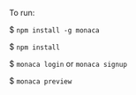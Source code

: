 To run:

$ `npm install -g monaca`

$ `npm install`

$ `monaca login` or `monaca signup`

$ `monaca preview`